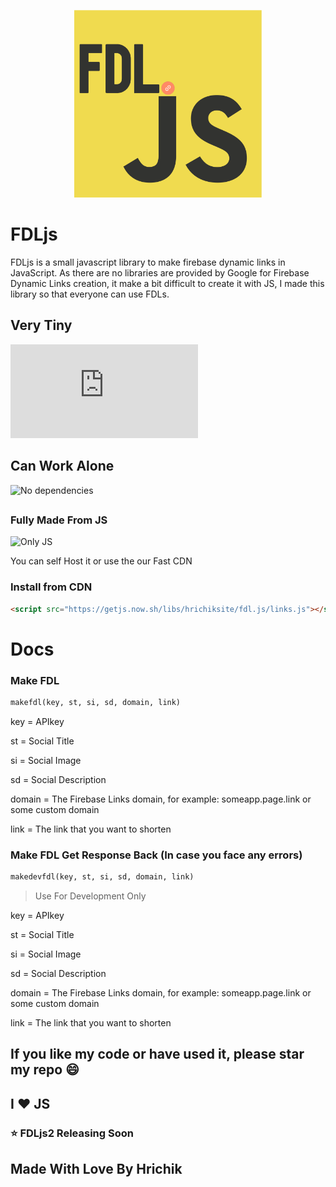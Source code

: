 <p align="center">
  <a href="https://fdl.js.org">
    <img src="fdllogo.png" alt="FDLJS" width="300px" />
  </a>
</p>

# FDLjs
FDLjs is a small javascript library to make firebase dynamic links in JavaScript. As there are no libraries are provided by Google for Firebase Dynamic Links creation, it make a bit difficult to create it with JS, I made this library so that everyone can use FDLs. 

## Very Tiny
![File Size](https://img.shields.io/github/size/hrichiksite/fdljs/links.js?style=for-the-badge)

## Can Work Alone
![No dependencies](https://img.shields.io/badge/Dependencies-0-green?style=for-the-badge)

##

### Fully Made From JS
![Only JS](https://github.com/hrichiksite/fdljs/blob/main/js.PNG)


You can self Host it or use the our Fast CDN



### Install from CDN

```html
<script src="https://getjs.now.sh/libs/hrichiksite/fdl.js/links.js"></script>
```

# Docs

### Make FDL
```html
makefdl(key, st, si, sd, domain, link)
```
key = APIkey
<p>
st = Social Title
  <p>
si = Social Image
    <p>
sd = Social Description
      <p>
domain = The Firebase Links domain, for example: someapp.page.link or some custom domain
        <p>
link = The link that you want to shorten

### Make FDL Get Response Back (In case you face any errors)
```html
makedevfdl(key, st, si, sd, domain, link)
```
> Use For Development Only

key = APIkey
<p>
st = Social Title
  <p>
si = Social Image
    <p>
sd = Social Description
      <p>
domain = The Firebase Links domain, for example: someapp.page.link or some custom domain
        <p>
link = The link that you want to shorten

## If you like my code or have used it, please star my repo :smile:
## I :heart: JS

### :star: FDLjs2 Releasing Soon 

## Made With Love By Hrichik
